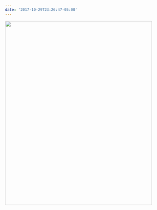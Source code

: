 ```yaml
---
date: '2017-10-29T23:26:47-05:00'
---
```



<img src="uploads/2017/4c6fa0801b.jpg" width="480" height="600" />
